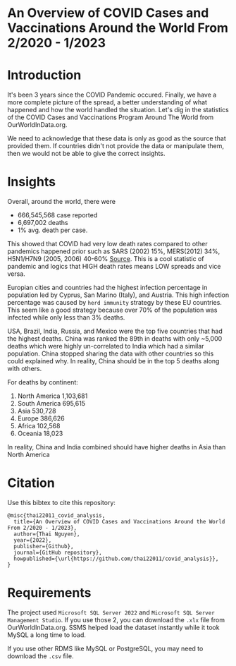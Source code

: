# An Overview of COVID Cases and Vaccinations Around the World From 2/2020 - 1/2023

# Introduction
It's been 3 years since the COVID Pandemic occured. Finally, we have a more  complete picture of the spread, a better understanding of what happened and how the world handled the situation. Let's dig in the statistics of the COVID Cases and Vaccinations Program Around The World from OurWorldInData.org.

We need to acknowledge that these data is only as good as the source that provided them. If countries didn't not provide the data or manipulate them, then we would not be able to give the correct insights. 

# Insights
Overall, around the world, there were 
- 666,545,568 case reported 
- 6,697,002 deaths
- 1% avg. death per case. 

This showed that COVID had very low death rates compared to other pandemics happened prior such as SARS (2002) 15%, MERS(2012) 34%, H5N1/H7N9 (2005, 2006) 40-60% [Source](https://www.news-medical.net/health/How-does-the-COVID-19-Pandemic-Compare-to-Other-Pandemics.aspx#:~:text=The%20global%20case%20rates%20and,estimates%20due%20to%20ongoing%20pandemic).  This is a cool statistic of pandemic and logics that HIGH death rates means LOW spreads and vice versa.



Europian cities and countries had the highest infection percentage in population led by Cyprus, San Marino (Italy), and Austria. This high infection percentage was caused by `herd immunity` strategy by these EU countries. This seem like a good strategy because over 70% of the population was infected while only less than 3% deaths.

USA, Brazil, India, Russia, and Mexico were the top five countries that had the highest deaths. China was ranked the 89th in deaths with only ~5,000 deaths which were highly un-correlated to India which had a similar population. China stopped sharing the data with other countries so this could explained why. In reality, China should be in the top 5 deaths along with others. 

For deaths by continent:
1. North America	1,103,681
2. South America	  695,615
3. Asia	              530,728
4. Europe	          386,626
5. Africa	          102,568
6. Oceania	           18,023

In reality, China and India combined should have higher deaths in Asia than North America
# Citation
Use this bibtex to cite this repository:

```
@misc{thai22011_covid_analysis,
  title={An Overview of COVID Cases and Vaccinations Around the World From 2/2020 - 1/2023},
  author={Thai Nguyen},
  year={2022},
  publisher={Github},
  journal={GitHub repository},
  howpublished={\url{https://github.com/thai22011/covid_analysis}},
}
```
# Requirements
The project used `Microsoft SQL Server 2022` and `Microsoft SQL Server Management Studio`. If you use those 2, you can download the `.xlx` file from OurWorldInData.org. SSMS helped load the dataset instantly while it took MySQL a long time to load.

If you use other RDMS like MySQL or PostgreSQL, you may need to download the `.csv` file. 

